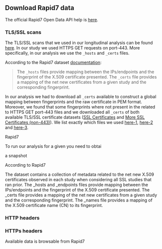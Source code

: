 ## Download Rapid7 data

The official Rapid7 Open Data API help is [here](https://opendata.rapid7.com/apihelp/).

### TLS/SSL scans

The TLS/SSL scans that we used in our longitudinal analysis can be found [here](https://opendata.rapid7.com/sonar.ssl/). In our study we used HTTPS GET requests on port-443. More specifically, in our analysis we use the ```_hosts``` and ```_certs``` files.

According to the Rapid7 dataset [documentation](https://opendata.rapid7.com/sonar.ssl/): 

> The ```_hosts``` files provide mapping between the IPs/endpoints and the fingerprint of the X.509 certificate presented.
> The ```_certs``` file provides a mapping of the net new certificates from a given study and the corresponding fingerprint. 

In our analysis we had to download all ```_certs``` available to construct a global mapping between fingerprints and the raw certificate in PEM format.
Moreover, we found that some fingerprints where not present in the related to HTTPS GET port-443 files and we downloaded all ```_certs``` of both available TLS/SSL certificate datasets ([SSL Certificates](https://opendata.rapid7.com/sonar.ssl/) and [More SSL Certificates (non-443)](https://opendata.rapid7.com/sonar.moressl/)). We list exactly which files we used [here-1](https://github.com/pgigis/sigcomm2021-offnets-artifacts/blob/master/datasets/tls_scans/rapid7/certificates/ssl_certificates_https_443_filenames.txt), [here-2](https://github.com/pgigis/sigcomm2021-offnets-artifacts/blob/master/datasets/tls_scans/rapid7/certificates/more_ssl_certificates_non_443_filenames.txt) and [here-3](https://github.com/pgigis/sigcomm2021-offnets-artifacts/blob/master/datasets/tls_scans/rapid7/certificates/ssl_certificates_https_non_443_filenames.txt). 

Rapid7 

To run our analysis for a given you need to obtai

a snapshot 

According to Rapid7 

The dataset contains a collection of metadata related to the net new X.509 certificates observed in each study when considering all SSL studies that ran prior. The _hosts and _endpoints files provide mapping between the IPs/endpoints and the fingerprint of the X.509 certificate presented. The _certs file provides a mapping of the net new certificates from a given study and the corresponding fingerprint. The _names file provides a mapping of the X.509 certificate name (CN) to its fingerprint.

### HTTP headers

### HTTPs headers


Available data is browsable from Rapid7
